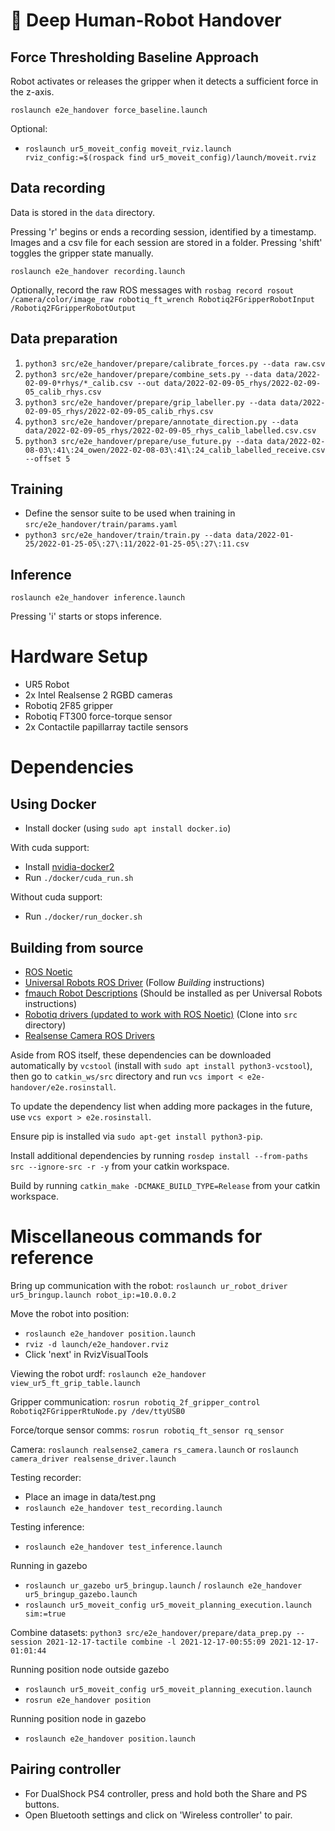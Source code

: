 # 🦾 Deep Human-Robot Handover
## Force Thresholding Baseline Approach
Robot activates or releases the gripper when it detects a sufficient force in the z-axis.

`roslaunch e2e_handover force_baseline.launch`

Optional:
- `roslaunch ur5_moveit_config moveit_rviz.launch rviz_config:=$(rospack find ur5_moveit_config)/launch/moveit.rviz`

## Data recording
Data is stored in the `data` directory.

Pressing 'r' begins or ends a recording session, identified by a timestamp. Images and a csv file for each session are stored in a folder. Pressing 'shift' toggles the gripper state manually.

`roslaunch e2e_handover recording.launch`

Optionally, record the raw ROS messages with `rosbag record rosout /camera/color/image_raw robotiq_ft_wrench Robotiq2FGripperRobotInput /Robotiq2FGripperRobotOutput`

## Data preparation
1. `python3 src/e2e_handover/prepare/calibrate_forces.py --data raw.csv`
2. `python3 src/e2e_handover/prepare/combine_sets.py --data data/2022-02-09-0*rhys/*_calib.csv --out data/2022-02-09-05_rhys/2022-02-09-05_calib_rhys.csv`
3. `python3 src/e2e_handover/prepare/grip_labeller.py --data data/2022-02-09-05_rhys/2022-02-09-05_calib_rhys.csv`
4. `python3 src/e2e_handover/prepare/annotate_direction.py --data data/2022-02-09-05_rhys/2022-02-09-05_rhys_calib_labelled.csv.csv`
5. `python3 src/e2e_handover/prepare/use_future.py --data data/2022-02-08-03\:41\:24_owen/2022-02-08-03\:41\:24_calib_labelled_receive.csv --offset 5`

## Training

- Define the sensor suite to be used when training in `src/e2e_handover/train/params.yaml`
- `python3 src/e2e_handover/train/train.py --data data/2022-01-25/2022-01-25-05\:27\:11/2022-01-25-05\:27\:11.csv`

## Inference

`roslaunch e2e_handover inference.launch`

Pressing 'i' starts or stops inference.

# Hardware Setup
- UR5 Robot
- 2x Intel Realsense 2 RGBD cameras
- Robotiq 2F85 gripper
- Robotiq FT300 force-torque sensor
- 2x Contactile papillarray tactile sensors

# Dependencies
## Using Docker

- Install docker (using `sudo apt install docker.io`)

With cuda support:
- Install [nvidia-docker2](https://docs.nvidia.com/datacenter/cloud-native/container-toolkit/install-guide.html#setting-up-nvidia-container-toolkit)
- Run `./docker/cuda_run.sh`

Without cuda support:
- Run `./docker/run_docker.sh`

## Building from source
- [ROS Noetic](http://wiki.ros.org/noetic/Installation)
- [Universal Robots ROS Driver](https://github.com/UniversalRobots/Universal_Robots_ROS_Driver) (Follow *Building* instructions)
- [fmauch Robot Descriptions](https://github.com/fmauch/universal_robot) (Should be installed as per Universal Robots instructions)
- [Robotiq drivers (updated to work with ROS Noetic)](https://github.com/jr-robotics/robotiq.git) (Clone into `src` directory)
- [Realsense Camera ROS Drivers](https://github.com/IntelRealSense/realsense-ros)

Aside from ROS itself, these dependencies can be downloaded automatically by `vcstool` (install with `sudo apt install python3-vcstool`), then go to `catkin_ws/src` directory and run `vcs import < e2e-handover/e2e.rosinstall`.

To update the dependency list when adding more packages in the future, use `vcs export > e2e.rosinstall`.

Ensure pip is installed via `sudo apt-get install python3-pip`.

Install additional dependencies by running `rosdep install --from-paths src --ignore-src -r -y` from your catkin workspace.

Build by running `catkin_make -DCMAKE_BUILD_TYPE=Release` from your catkin workspace.

<!-- # Managing data and models

- Install [dvc](https://dvc.org/doc/install/linux) -->

# Miscellaneous commands for reference
Bring up communication with the robot:
`roslaunch ur_robot_driver ur5_bringup.launch robot_ip:=10.0.0.2`

Move the robot into position:
- `roslaunch e2e_handover position.launch`
- `rviz -d launch/e2e_handover.rviz`
- Click 'next' in RvizVisualTools

Viewing the robot urdf:
`roslaunch e2e_handover view_ur5_ft_grip_table.launch`

Gripper communication:
`rosrun robotiq_2f_gripper_control Robotiq2FGripperRtuNode.py /dev/ttyUSB0`

Force/torque sensor comms:
`rosrun robotiq_ft_sensor rq_sensor`

Camera:
`roslaunch realsense2_camera rs_camera.launch`
or `roslaunch camera_driver realsense_driver.launch`

Testing recorder:
- Place an image in data/test.png
- `roslaunch e2e_handover test_recording.launch`

Testing inference:
- `roslaunch e2e_handover test_inference.launch`

Running in gazebo
- `roslaunch ur_gazebo ur5_bringup.launch` / `roslaunch e2e_handover ur5_bringup_gazebo.launch`
- `roslaunch ur5_moveit_config ur5_moveit_planning_execution.launch sim:=true`

Combine datasets:
`python3 src/e2e_handover/prepare/data_prep.py --session 2021-12-17-tactile combine -l 2021-12-17-00:55:09 2021-12-17-01:01:44`

Running position node outside gazebo
- `roslaunch ur5_moveit_config ur5_moveit_planning_execution.launch`
- `rosrun e2e_handover position`

Running position node in gazebo

- `roslaunch e2e_handover position.launch`

## Pairing controller
- For DualShock PS4 controller, press and hold both the Share and PS buttons.
- Open Bluetooth settings and click on 'Wireless controller' to pair.
